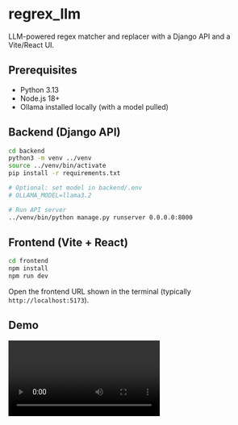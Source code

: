# regrex_llm
LLM-powered regex matcher and replacer with a Django API and a Vite/React UI.

## Prerequisites
- Python 3.13
- Node.js 18+
- Ollama installed locally (with a model pulled)

## Backend (Django API)
```bash
cd backend
python3 -m venv ../venv
source ../venv/bin/activate
pip install -r requirements.txt

# Optional: set model in backend/.env
# OLLAMA_MODEL=llama3.2

# Run API server
../venv/bin/python manage.py runserver 0.0.0.0:8000 
```

## Frontend (Vite + React)
```bash
cd frontend
npm install
npm run dev 
```

Open the frontend URL shown in the terminal (typically `http://localhost:5173`).


## Demo
<video src="[./asset/demo.gif](https://github.com/dontouchme1/regrex_llm/blob/main/asset/demo.gif)"> </video>
